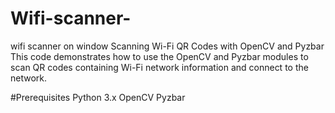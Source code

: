 # Wifi-scanner-
wifi scanner on window
Scanning Wi-Fi QR Codes with OpenCV and Pyzbar
This code demonstrates how to use the OpenCV and Pyzbar modules to scan QR codes containing Wi-Fi network information and connect to the network.

#Prerequisites
Python 3.x
OpenCV
Pyzbar
